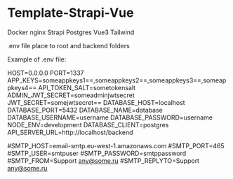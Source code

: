 # Template-Strapi-Vue
Docker nginx Strapi Postgres Vue3 Tailwind

.env file place to root and backend folders

Example of .env file:

HOST=0.0.0.0
PORT=1337
APP_KEYS=someappkeys1==,someappkeys2==,someappkeys3==,someappkeys4==
API_TOKEN_SALT=sometokensalt
ADMIN_JWT_SECRET=someadminjwtsecret
JWT_SECRET=somejwtsecret==
DATABASE_HOST=localhost
DATABASE_PORT=5432
DATABASE_NAME=database
DATABASE_USERNAME=username
DATABASE_PASSWORD=username
NODE_ENV=development
DATABASE_CLIENT=postgres
API_SERVER_URL=http://localhost/backend

#SMTP_HOST=email-smtp.eu-west-1.amazonaws.com
#SMTP_PORT=465
#SMTP_USER=smtpuser
#SMTP_PASSWORD=smtppassword
#SMTP_FROM=Support <any@some.ru>
#SMTP_REPLYTO=Support <any@some.ru>